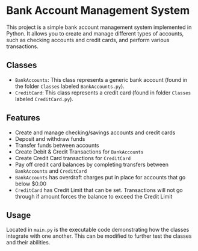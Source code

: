 # Bank Account Management System

This project is a simple bank account management system implemented in Python. It allows you to create and manage different types of accounts, such as checking accounts and credit cards, and perform various transactions.

## Classes

- `BankAccounts`: This class represents a generic bank account (found in the folder `Classes` labeled `BankAccounts.py`).
- `CreditCard`: This class represents a credit card (found in folder `Classes` labeled `CreditCard.py`).

## Features

- Create and manage checking/savings accounts and credit cards
- Deposit and withdraw funds
- Transfer funds between accounts
- Create Debit & Credit Transactions for `BankAccounts`
- Create Credit Card transactions for `CreditCard`
- Pay off credit card balances by completing transfers between `BankAccounts` and `CreditCard`
- `BankAccounts` has overdraft charges put in place for accounts that go below $0.00
- `CreditCard` has Credit Limit that can be set. Transactions will not go through if amount forces the balance to exceed the Credit Limit

## Usage

Located in `main.py` is the executable code demonstrating how the classes integrate with one another. This can be modified to further test the classes and their abilities.
